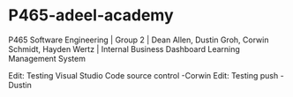 # P465-adeel-academy
P465 Software Engineering | Group 2 | Dean Allen, Dustin Groh, Corwin Schmidt, Hayden Wertz | Internal Business Dashboard Learning Management System

Edit: Testing Visual Studio Code source control -Corwin
Edit: Testing push -Dustin
